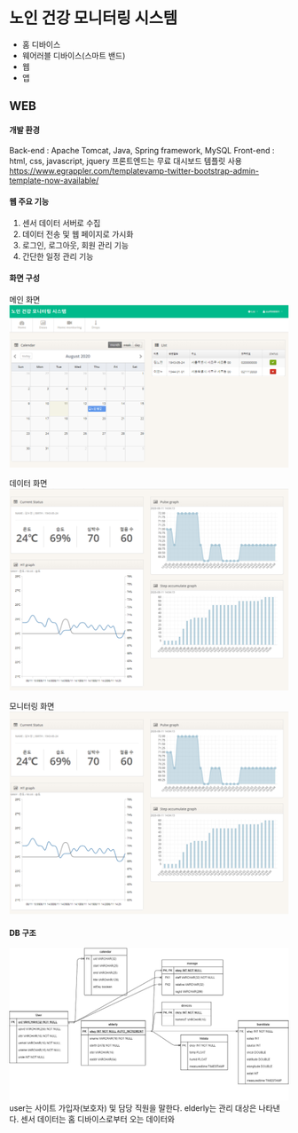 # 노인 건강 모니터링 시스템



* 홈 디바이스
* 웨어러블 디바이스(스마트 밴드)
* 웹
* 앱


## WEB

#### 개발 환경
Back-end : Apache Tomcat, Java, Spring framework, MySQL
Front-end : html, css, javascript, jquery
프론트엔드는 무료 대시보드 템플릿 사용
https://www.egrappler.com/templatevamp-twitter-bootstrap-admin-template-now-available/

#### 웹 주요 기능
1. 센서 데이터 서버로 수집
2. 데이터 전송 및 웹 페이지로 가시화
3. 로그인, 로그아웃, 회원 관리 기능
4. 간단한 일정 관리 기능


#### 화면 구성

메인 화면
![home](./img/home.png)

데이터 화면
![data](./img/data.png)

모니터링 화면
![monitoring](./img/data.png)


#### DB 구조
![erd](./img/erd.jpg)
user는 사이트 가입자(보호자) 및 담당 직원을 말한다. elderly는 관리 대상은 나타낸다. 센서 데이터는 홈 디바이스로부터 오는 데이터와